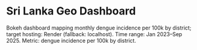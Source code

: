 # Sri Lanka Geo Dashboard

Bokeh dashboard mapping monthly dengue incidence per 100k by district; target hosting: Render (fallback: localhost).
Time range: Jan 2023–Sep 2025. Metric: dengue incidence per 100k by district.